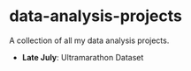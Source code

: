 # data-analysis-projects

A collection of all my data analysis projects.

- **Late July**: Ultramarathon Dataset
